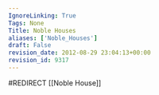 ```yaml
---
IgnoreLinking: True
Tags: None
Title: Noble Houses
aliases: ['Noble_Houses']
draft: False
revision_date: 2012-08-29 23:04:13+00:00
revision_id: 9317
---
```


#REDIRECT [[Noble House]]